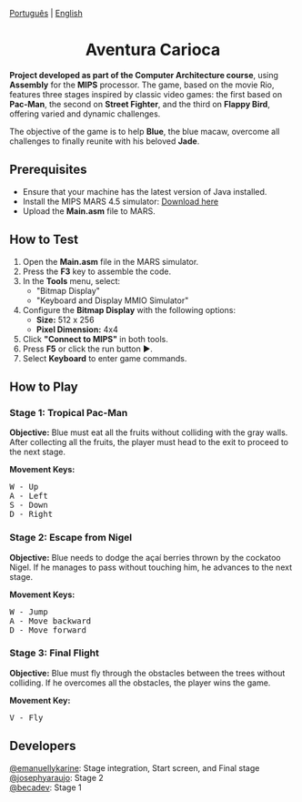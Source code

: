 
<body>
    <p><a href="https://github.com/becadev/Jogo-Rio/blob/main/READme.md">Português</a> | <a href="https://github.com/becadev/Jogo-Rio/blob/main/READme.en.md">English</a></p>
    <h1 align="center">Aventura Carioca</h1>
    <p><strong>Project developed as part of the Computer Architecture course</strong>, using <strong>Assembly</strong> for the <strong>MIPS</strong> processor. The game, based on the movie Rio, features three stages inspired by classic video games: the first based on <strong>Pac-Man</strong>, the second on <strong>Street Fighter</strong>, and the third on <strong>Flappy Bird</strong>, offering varied and dynamic challenges.</p>
    <p>The objective of the game is to help <strong>Blue</strong>, the blue macaw, overcome all challenges to finally reunite with his beloved <strong>Jade</strong>.</p>
    
  <h2>Prerequisites</h2>
    <ul>
        <li>Ensure that your machine has the latest version of Java installed.</li>
        <li>Install the MIPS MARS 4.5 simulator: <a href="https://drive.google.com/file/d/1na6RNWXEOFsi82-5QrT-2UvlXCWKMPPT/view?hl=pt-BR">Download here</a></li>
        <li>Upload the <strong>Main.asm</strong> file to MARS.</li>
    </ul>
    
   <h2>How to Test</h2>
    <ol>
        <li>Open the <strong>Main.asm</strong> file in the MARS simulator.</li>
        <li>Press the <strong>F3</strong> key to assemble the code.</li>
        <li>In the <strong>Tools</strong> menu, select:
            <ul>
                <li>"Bitmap Display"</li>
                <li>"Keyboard and Display MMIO Simulator"</li>
            </ul>
        </li>
        <li>Configure the <strong>Bitmap Display</strong> with the following options:
            <ul>
                <li><strong>Size:</strong> 512 x 256</li>
                <li><strong>Pixel Dimension:</strong> 4x4</li>
            </ul>
        </li>
        <li>Click <strong>"Connect to MIPS"</strong> in both tools.</li>
        <li>Press <strong>F5</strong> or click the run button ▶️.</li>
        <li>Select <strong>Keyboard</strong> to enter game commands.</li>
    </ol>
    
  <h2>How to Play</h2>
    
  <h3>Stage 1: Tropical Pac-Man</h3>
    <p><strong>Objective:</strong> Blue must eat all the fruits without colliding with the gray walls. After collecting all the fruits, the player must head to the exit to proceed to the next stage.</p>
    <p><strong>Movement Keys:</strong></p>
    <pre>W - Up
A - Left
S - Down
D - Right</pre>
    
  <h3>Stage 2: Escape from Nigel</h3>
    <p><strong>Objective:</strong> Blue needs to dodge the açaí berries thrown by the cockatoo Nigel. If he manages to pass without touching him, he advances to the next stage.</p>
    <p><strong>Movement Keys:</strong></p>
    <pre>W - Jump
A - Move backward
D - Move forward</pre>
    
  <h3>Stage 3: Final Flight</h3>
    <p><strong>Objective:</strong> Blue must fly through the obstacles between the trees without colliding. If he overcomes all the obstacles, the player wins the game.</p>
    <p><strong>Movement Key:</strong></p>
    <pre>V - Fly</pre>
    
  <h2>Developers</h2>
    <a href="https://github.com/emanuellykarine">@emanuellykarine</a>: Stage integration, Start screen, and Final stage<br>
    <a href="https://github.com/josephyaraujo">@josephyaraujo</a>: Stage 2<br>
    <a href="https://github.com/becadev">@becadev</a>: Stage 1<br>
</body>
</html>
